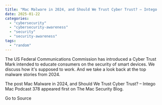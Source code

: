 ```yaml
---
title: "Mac Malware in 2024, and Should We Trust Cyber Trust? – Intego Mac Podcast 378"
date: 2025-01-22
categories: 
  - "cybersecurity"
  - "cybersecurity-awareness"
  - "security"
  - "security-awareness"
tags: 
  - "random"
---
```


The US Federal Communications Commission has introduced a Cyber Trust Mark intended to educate consumers on the security of smart devices. We discuss how it's supposed to work. And we take a look back at the top malware stories from 2024.

The post Mac Malware in 2024, and Should We Trust Cyber Trust? – Intego Mac Podcast 378 appeared first on The Mac Security Blog.

Go to Source
